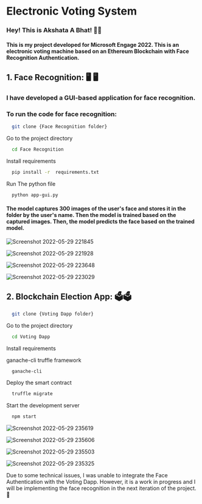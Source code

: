 
# Electronic Voting System

### Hey! This is Akshata A Bhat! 👋👋

#### This is my project developed for Microsoft Engage 2022. This is an electronic voting machine based on an Ethereum Blockchain with Face Recognition Authentication.

## 1. Face Recognition: 🖥 🖥

### I have developed a GUI-based application for face recognition.
### To run the code for face recognition:

```bash
  git clone {Face Recognition folder}
```

Go to the project directory

```bash
  cd Face Recognition
```

Install requirements

```bash
  pip install -r  requirements.txt
```

Run The python file 

```bash
  python app-gui.py
```
#### The model captures 300 images of the user's face and stores it in the folder by the user's name. Then the model is trained based on the captured images. Then, the model predicts the face based on the trained model.
![Screenshot 2022-05-29 221845](https://user-images.githubusercontent.com/74967139/170882534-e77e4d0a-8b92-4525-bdcd-ac74104d6168.jpg)

![Screenshot 2022-05-29 221928](https://user-images.githubusercontent.com/74967139/170882539-c2c725ee-3d7a-4a3f-9970-0ab7195b53fd.jpg)

![Screenshot 2022-05-29 223648](https://user-images.githubusercontent.com/74967139/170882669-5a6a673a-b045-4ee0-a945-3f8e3c1bf980.jpg)

![Screenshot 2022-05-29 223029](https://user-images.githubusercontent.com/74967139/170882548-a4439e91-efc8-41d8-83e0-5a0a505b758c.jpg)

## 2. Blockchain Election App: 🗳🗳
```bash
  git clone {Voting Dapp folder}
```

Go to the project directory

```bash
  cd Voting Dapp
```

Install requirements

ganache-cli
truffle framework

```bash
  ganache-cli
```
Deploy the smart contract

```bash
  truffle migrate
```

Start the development server

```bash
  npm start
```
![Screenshot 2022-05-29 235619](https://user-images.githubusercontent.com/74967139/170885887-e231789f-e683-4aa7-96a6-06d36f55233c.jpg)

![Screenshot 2022-05-29 235606](https://user-images.githubusercontent.com/74967139/170885889-021eaaa8-b360-4b41-a478-eb6752878ffd.jpg)

![Screenshot 2022-05-29 235503](https://user-images.githubusercontent.com/74967139/170885892-f3db3c82-110b-4c63-9936-00d4bf014c7e.jpg)

![Screenshot 2022-05-29 235325](https://user-images.githubusercontent.com/74967139/170885906-c05d8c89-9d79-413c-a4c3-47a8af8d54b1.jpg)


Due to some technical issues, I was unable to integrate the Face Authentication with the Voting Dapp.
However, it is a work in progress and I will be implementing the face recognition in the next iteration of the project. 🙌

